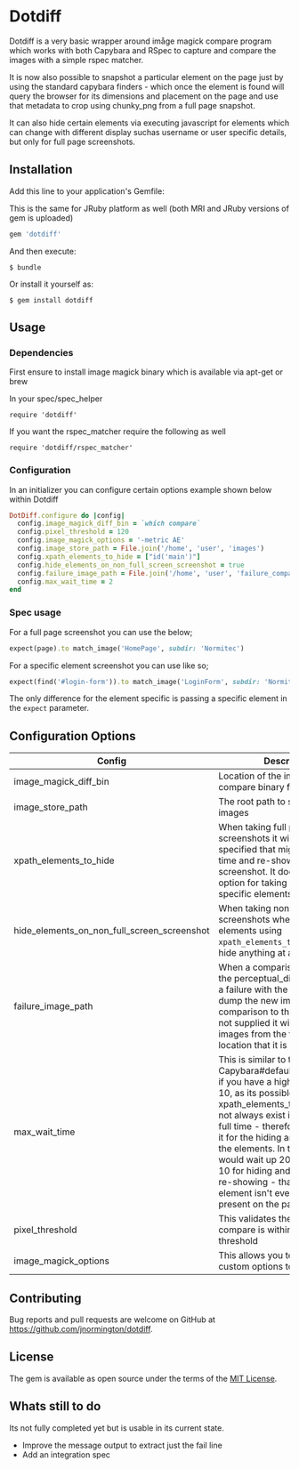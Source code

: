 # Dotdiff

Dotdiff is a very basic wrapper around imåge magick compare program which works with both Capybara
and RSpec to capture and compare the images with a simple rspec matcher.

It is now also possible to snapshot a particular element on the page just by using the standard
capybara finders - which once the element is found will query the browser for its dimensions and
placement on the page and use that metadata to crop using chunky_png from a full page snapshot.

It can also hide certain elements via executing javascript for elements which can change with
different display suchas username or user specific details, but only for full page screenshots.

## Installation


Add this line to your application's Gemfile:

This is the same for JRuby platform as well (both MRI and JRuby versions of gem is uploaded)

```ruby
gem 'dotdiff'
```

And then execute:

    $ bundle

Or install it yourself as:

    $ gem install dotdiff


## Usage

### Dependencies
First ensure to install image magick binary which is available via apt-get or brew

In your spec/spec_helper
```
require 'dotdiff'
```

If you want the rspec_matcher require the following as well
```
require 'dotdiff/rspec_matcher'
```

### Configuration
In an initializer you can configure certain options example shown below within Dotdiff

```ruby
DotDiff.configure do |config|
  config.image_magick_diff_bin = `which compare`
  config.pixel_threshold = 120
  config.image_magick_options = '-metric AE'
  config.image_store_path = File.join('/home', 'user', 'images')
  config.xpath_elements_to_hide = ["id('main')"]
  config.hide_elements_on_non_full_screen_screenshot = true
  config.failure_image_path = File.join('/home', 'user', 'failure_comparisions')
  config.max_wait_time = 2
end
```

### Spec usage

For a full page screenshot you can use the below;

```ruby
expect(page).to match_image('HomePage', subdir: 'Normitec')
```

For a specific element screenshot you can use like so;

```ruby
expect(find('#login-form')).to match_image('LoginForm', subdir: 'Normitec')
```

The only difference for the element specific is passing a specific element in the `expect` parameter.

## Configuration Options

| Config                 | Description                                                                                                                                                                                                                                                                                                                                                                                                                                         | Example                                               | Default                        | Required |
|------------------------|-----------------------------------------------------------------------------------------------------------------------------------------------------------------------------------------------------------------------------------------------------------------------------------------------------------------------------------------------------------------------------------------------------------------------------------------------------|-------------------------------------------------------|--------------------------------|----------|
| image_magick_diff_bin    | Location of the image magick compare binary file                                                                                                                                                                                                                                                                                                                                                                                                         | `which compare`                          | N/A                            | Yes      |
| image_store_path       | The root path to store the base images                                                                                                                                                                                                                                                                                                                                                                                                              | File.join('/home', 'user','images')                   | nil                            | Yes      |
| xpath_elements_to_hide | When taking full page screenshots it will hide elements specified that might change each time and re-shows them after the screenshot.  It doesn't use this option for taking screenshots of specific elements.                                                                                                                                                                                                                                      | ["id('main')", "//div[contains(@class, 'formy'])[1]"] | []                             | No       |
| hide_elements_on_non_full_screen_screenshot | When taking non full page screenshots whether to also hide elements using `xpath_elements_to_hide` or not hide anything at all                                                                                    | true | false                             | No       |
| failure_image_path     | When a comparison occurs and the perceptual_diff binary returns a failure with the message. It will dump the new image taken for comparison to this directory.  If not supplied it will not move the images from the temporary location that it is generated at.                                                                                                                                                                                    | File.join('/home', 'user','failures')                 | nil                            | No       |
| max_wait_time          | This is similar to the Capybara#default_max_wait_time if you have a high value such as 10, as its possible that the  global xpath_elements_to_hide might not always exist it will wait the full time - therefore you can drop it for the hiding and showing of the elements.  In this example it would wait up 20 seconds in total 10 for hiding and 10 seconds for re-showing - that is if the element isn't even going to be present on the page. | 2                                                     | Capybara#default_max_wait_time | No       |
| pixel_threshold       |  This validates the output from compare is within your specified threshold    | 120  | 100  | No      |
| image_magick_options  |  This allows you to pass some custom options to image magick    | '-fuzz 10% -metric RSME'  | '-fuzz 5% -metric AE'  | No      |

## Contributing

Bug reports and pull requests are welcome on GitHub at https://github.com/jnormington/dotdiff.


## License

The gem is available as open source under the terms of the [MIT License](http://opensource.org/licenses/MIT).

## Whats still to do

Its not fully completed yet but is usable in its current state.
 - Improve the message output to extract just the fail line
 - Add an integration spec
